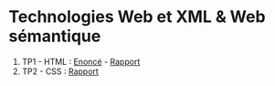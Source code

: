 # Technologies Web et XML & Web sémantique

1. TP1 - HTML : [Enoncé](TP1/exercice.pdf) -  [Rapport](TP1/README.md)
2. TP2 - CSS :  [Rapport](TP2/README.md)